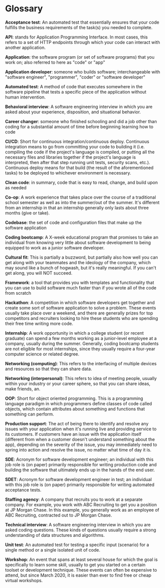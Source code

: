 # Glossary
**Acceptance test**: An automated test that essentially ensures that your code fulfills the business requirements of the task(s) you needed to complete.

**API**: stands for Application Programming Interface. In most cases, this refers to a set of HTTP endpoints through which your code can interact with another application. 

**Application**: the software program (or set of software programs) that you work on; also referred to here as "code" or "app"

**Application developer**: someone who builds software; interchangeable with "software engineer", "programmer", "coder" or "software developer"

**Automated test**: A method of code that executes somewhere in the software pipeline that tests a specific piece of the application without human intervention.  

**Behavioral interview**: A software engineering interview in which you are asked about your experience, disposition, and situational behavior.

**Career changer**: someone who finished schooling and did a job other than coding for a substantial amount of time before beginning learning how to code

**CI/CD**: Short for continuous integration/continuous deploy. Continuous integration means to go from committing your code to building it (i.e. compiling the code if the project's language is compiled, or putting all the necessary files and libraries together if the project's language is interpreted, then after that step running unit tests, security scans, etc.). Continuous deploy means for that build (the result of the aforementioned tasks) to be deployed to whichever environment is necessary.

**Clean code**: in summary, code that is easy to read, change, and build upon as needed

**Co-op**: A work experience that takes place over the course of a traditional school semester as well as into the summer/out of the summer. It's different from an internship in that an internship generally only lasts about three months (give or take). 

**Codebase**: the set of code and configuration files that make up the software application

**Coding bootcamp**: A X-week educational program that promises to take an individual from knowing very little about software development to being equipped to work as a junior software developer. 

**Cultural fit**: This is partially a buzzword, but partially also how well you can get along with your teammates and the ideology of the company, which may sound like a bunch of hogwash, but it's really meaningful. If you can't get along, you will NOT succeed. 

**Framework**: a tool that provides you with templates and functionality that you can use to build software much faster than if you wrote all of the code from scratch

**Hackathon**: A competition in which software developers get together and create some sort of software application to solve a problem. These events usually take place over a weekend, and there are generally prizes for top competitors and recruiters looking to hire these students who are spending their free time writing more code. 

**Internship**: A work opportunity in which a college student (or recent graduate) can spend a few months working as a junior-level employee at a company, usually during the summer. Generally, coding bootcamp students are not eligible for most internships, since they usually require a four-year computer science or related degree. 

**Networking (computing)**: This refers to the interfacing of multiple devices and resources so that they can share data. 

**Networking (interpersonal)**: This refers to idea of meeting people, usually within your industry or your career sphere, so that you can share ideas, make friends, an. 

**OOP**: Short for object oriented programming. This is a programming language paradigm in which programmers define classes of code called objects, which contain attributes about something and functions that something can perform. 

**Production support**: The act of being there to identify and resolve any issues with your application when it's running live and providing service to its customers. If customers have an issue with the application itself (different from when a customer doesn't understand something about the app), depending on the severity of the issue, you may immediately need to spring into action and resolve the issue, no matter what time of day it is. 

**SDE**: Acronym for software development engineer; an individual with this job role is (on paper) primarily responsible for writing production code and building the software that ultimately ends up in the hands of the end user. 

**SDET**: Acronym for software development engineer in test; an individual with this job role is (on paper) primarily responsible for writing automated acceptance tests. 

**Staffing agency**: A company that recruits you to work at a separate company. For example, you work with ABC Recruiting to get you a position at JP Morgan Chase. In this example, you generally work as an employee of ABC Recruiting, contracted out to JP Morgan Chase. 

**Technical interview**: A software engineering interview in which you are asked coding questions. These kinds of questions usually require a strong understanding of data structures and algorithms. 

**Unit test**: An automated test for testing a specific input (scenario) for a single method or a single isolated unit of code. 

**Workshop**: An event that spans at least several house for which the goal is specifically to learn some skill, usually to get you started on a certain toolset or development technique. These events can often be expensive to attend, but since March 2020, it is easier than ever to find free or cheap virtual workshops. 